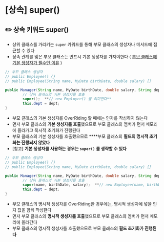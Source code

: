 # [상속] super()

## ✏️  상속 키워드 super()

- 상위 클래스를 가리키는 `super` 키워드를 통해 부모 클래스의 생성자나 메서드에 접근할 수 있다
- 상속 관계를 맺은 부모 클래스는 반드시 기본 생성자를 가져야한다 ( [부모 클래스에 기본 생성자가 필수인 이유](%5B%E1%84%89%E1%85%A1%E1%86%BC%E1%84%89%E1%85%A9%E1%86%A8%5D%20%E1%84%89%E1%85%A2%E1%86%BC%E1%84%89%E1%85%A5%E1%86%BC%E1%84%8C%E1%85%A1%20OverRiding%20%E1%84%87%E1%85%AE%E1%84%86%E1%85%A9%20%E1%84%8F%E1%85%B3%E1%86%AF%E1%84%85%E1%85%A2%E1%84%89%E1%85%B3%E1%84%8B%E1%85%A6%20%E1%84%80%E1%85%B5%E1%84%87%E1%85%A9%E1%86%AB%20%20a3110a4dfdcb40409fba69a7dedfc3c5.md) )

```java
// 부모 클래스 생성자
// public Employee() {}
// public Employee(String name, MyDate birthDate, double salary) {}

public Manager(String name, MyDate birthDate, double salary, String dept) {
		// 상위 클래스의 기본 생성자를 호출
		super();  **// new Employee() 를 의미한다** 
		this.dept = dept;
}
```

- 부모 클래스의 기본 생성자를 OverRiding 할 때에는 인자를 작성하지 않는다
- 먼저 부모 클래스의 **기본 생성자를 호출**했으므로 부모 클래스의 멤버가 먼저 메모리에 올라가고 묵시적 초기화가 진행된다
- 부모 클래스의 기본 생성자를 호출했으므로 ****부모 클래스의 **필드의 명시적 초기화는 진행되지 않았다**
- [참고] **기본 생성자를 사용하는 경우는 `super()` 를 생략할 수 있다**

```java
// 부모 클래스 생성자
// public Employee() {}
// public Employee(String name, MyDate birthDate, double salary) {}

public Manager(String name, MyDate birthDate, double salary, String dept) {
		// 상위 클래스의 기본 생성자를 호출
		super(name, birthDate, salary);  **// new Employee(name, birthDate, salary) 를 의미한다** 
		this.dept = dept;
}
```

- 부모 클래스의 명시적 생성자를 OverRiding한 경우에는, 명시적 생성자에 넣을 인자 값을 함께 작성한다
- 먼저 부모 클래스의 **명시적 생성자를 호출**했으므로 부모 클래스의 멤버가 먼저 메모리에 올라간다
- 부모 클래스의 명시적 생성자를 호출했으므로 부모 클래스의 **필드 초기화가 진행된다**
